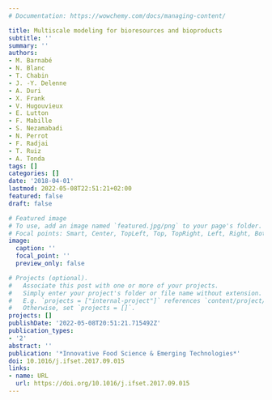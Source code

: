 ```yaml
---
# Documentation: https://wowchemy.com/docs/managing-content/

title: Multiscale modeling for bioresources and bioproducts
subtitle: ''
summary: ''
authors:
- M. Barnabé
- N. Blanc
- T. Chabin
- J. -Y. Delenne
- A. Duri
- X. Frank
- V. Hugouvieux
- E. Lutton
- F. Mabille
- S. Nezamabadi
- N. Perrot
- F. Radjai
- T. Ruiz
- A. Tonda
tags: []
categories: []
date: '2018-04-01'
lastmod: 2022-05-08T22:51:21+02:00
featured: false
draft: false

# Featured image
# To use, add an image named `featured.jpg/png` to your page's folder.
# Focal points: Smart, Center, TopLeft, Top, TopRight, Left, Right, BottomLeft, Bottom, BottomRight.
image:
  caption: ''
  focal_point: ''
  preview_only: false

# Projects (optional).
#   Associate this post with one or more of your projects.
#   Simply enter your project's folder or file name without extension.
#   E.g. `projects = ["internal-project"]` references `content/project/deep-learning/index.md`.
#   Otherwise, set `projects = []`.
projects: []
publishDate: '2022-05-08T20:51:21.715492Z'
publication_types:
- '2'
abstract: ''
publication: '*Innovative Food Science & Emerging Technologies*'
doi: 10.1016/j.ifset.2017.09.015
links:
- name: URL
  url: https://doi.org/10.1016/j.ifset.2017.09.015
---
```

